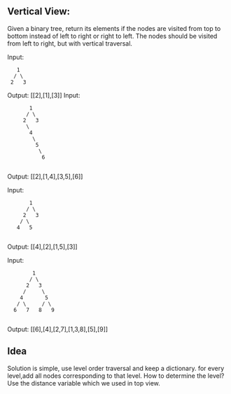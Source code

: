 ## Vertical View:

Given a binary tree, return its elements if the nodes are visited from top to bottom instead of left to right or right to left.
The nodes should be visited from left to right, but with vertical traversal.

Input:

```plaintext
   1
  / \
 2   3

```

Output: [[2],[1],[3]]
Input:

```plaintext
       1
      / \
     2   3
      \
       4
        \
         5
          \
           6


```

Output: [[2],[1,4],[3,5],[6]]

Input:

```plaintext
       1
      / \
     2   3
    / \
   4   5


```

Output: [[4],[2],[1,5],[3]]

Input:

```plaintext
        1
       / \
      2   3
     /     \
    4       5
   / \     / \
  6   7   8   9


```

Output: [[6],[4],[2,7],[1,3,8],[5],[9]]

## Idea

Solution is simple, use level order traversal and keep a dictionary. for every level,add all nodes corresponding to that level.
How to determine the level?
Use the distance variable which we used in top view.
